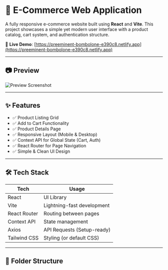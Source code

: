 # 🛒 E-Commerce Web Application

A fully responsive e-commerce website built using **React** and **Vite**. This project showcases a simple yet modern user interface with a product catalog, cart system, and authentication structure.

🔗 **Live Demo**: [https://preeminent-bombolone-e390c8.netlify.app](https://preeminent-bombolone-e390c8.netlify.app)

---

## 📷 Preview

![Preview Screenshot](https://via.placeholder.com/800x400?text=E-Commerce+App+Preview)

---

## ✨ Features

- ✅ Product Listing Grid
- ✅ Add to Cart Functionality
- ✅ Product Details Page
- ✅ Responsive Layout (Mobile & Desktop)
- ✅ Context API for Global State (Cart, Auth)
- ✅ React Router for Page Navigation
- ✅ Simple & Clean UI Design

---

## 🛠️ Tech Stack

| Tech            | Usage                        |
|-----------------|------------------------------|
| React           | UI Library                   |
| Vite            | Lightning-fast development   |
| React Router    | Routing between pages        |
| Context API     | State management             |
| Axios           | API Requests (Setup-ready)   |
| Tailwind CSS    | Styling (or default CSS)     |

---

## 📁 Folder Structure

